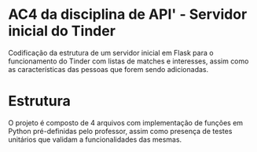 # AC4 da disciplina de API' - Servidor inicial do Tinder
Codificação da estrutura de um servidor inicial em Flask para o funcionamento do Tinder com listas de matches e interesses, assim como as características das pessoas que forem sendo adicionadas.

# Estrutura
O projeto é composto de 4 arquivos com implementação de funções em Python pré-definidas pelo professor, assim como presença de testes unitários que validam a funcionalidades das mesmas.